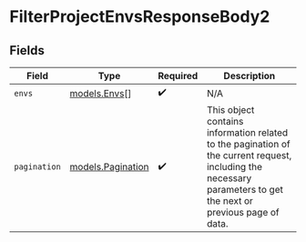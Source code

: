 # FilterProjectEnvsResponseBody2


## Fields

| Field                                                                                                                                                           | Type                                                                                                                                                            | Required                                                                                                                                                        | Description                                                                                                                                                     |
| --------------------------------------------------------------------------------------------------------------------------------------------------------------- | --------------------------------------------------------------------------------------------------------------------------------------------------------------- | --------------------------------------------------------------------------------------------------------------------------------------------------------------- | --------------------------------------------------------------------------------------------------------------------------------------------------------------- |
| `envs`                                                                                                                                                          | [models.Envs](../models/envs.md)[]                                                                                                                              | :heavy_check_mark:                                                                                                                                              | N/A                                                                                                                                                             |
| `pagination`                                                                                                                                                    | [models.Pagination](../models/pagination.md)                                                                                                                    | :heavy_check_mark:                                                                                                                                              | This object contains information related to the pagination of the current request, including the necessary parameters to get the next or previous page of data. |